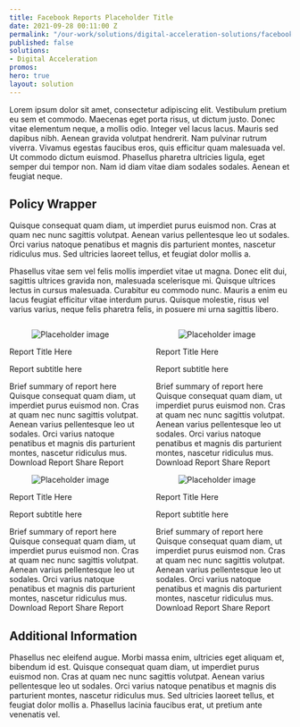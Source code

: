 ```yaml
---
title: Facebook Reports Placeholder Title
date: 2021-09-28 00:11:00 Z
permalink: "/our-work/solutions/digital-acceleration-solutions/facebook-reports"
published: false
solutions:
- Digital Acceleration
promos: 
hero: true
layout: solution
---
```


Lorem ipsum dolor sit amet, consectetur adipiscing elit. Vestibulum pretium eu sem et commodo. Maecenas eget porta risus, ut dictum justo. Donec vitae elementum neque, a mollis odio. Integer vel lacus lacus. Mauris sed dapibus nibh. Aenean gravida volutpat hendrerit. Nam pulvinar rutrum viverra. Vivamus egestas faucibus eros, quis efficitur quam malesuada vel. Ut commodo dictum euismod. Phasellus pharetra ultricies ligula, eget semper dui tempor non. Nam id diam vitae diam sodales sodales. Aenean et feugiat neque.

<aside>
  <h2>Policy Wrapper</h2>
  <p>Quisque consequat quam diam, ut imperdiet purus euismod non. Cras at quam nec nunc sagittis volutpat. Aenean varius
  pellentesque leo ut sodales. Orci varius natoque penatibus et magnis dis parturient montes, nascetur ridiculus mus. Sed
  ultricies laoreet tellus, et feugiat dolor mollis a.</p>
</aside>

Phasellus vitae sem vel felis mollis imperdiet vitae ut magna. Donec elit dui, sagittis ultrices gravida non, malesuada scelerisque mi. Quisque ultrices lectus in cursus malesuada. Curabitur eu commodo nunc. Mauris a enim eu lacus feugiat efficitur vitae interdum purus. Quisque molestie, risus vel varius varius, neque felis pharetra felis, in posuere mi urna sagittis libero.

<div class="bulma">
  <div class="container">
    <div class="columns">
      <div class="column">
          <div class="card">
            <div class="card-image">
              <figure class="image is-4by5">
                <img src="/uploads/fi-cyber-thumb.jpg" alt="Placeholder image">
              </figure>
            </div>
            <div class="card-content">
              <div class="media">
                <div class="media-content">
                  <p class="title is-4">Report Title Here</p>
                  <p class="subtitle is-6">Report subtitle here</p>
                </div>
              </div>
              <div class="content">
                Brief summary of report here Quisque consequat quam diam, ut imperdiet purus euismod non. Cras at quam nec nunc sagittis volutpat. Aenean varius pellentesque leo ut sodales. Orci varius natoque penatibus et magnis dis parturient montes, nascetur ridiculus mus.
              </div>
            </div>
            <footer class="card-footer pt-0" style="padding-top: 0;" >
              <a class="card-footer-item fb-pub-buttons">Download Report</a>
              <a class="card-footer-item fb-pub-buttons">Share Report</a>
            </footer>
          </div>
      </div>
      <div class="column">
        <div class="card">
          <div class="card-image">
            <figure class="image is-4by5">
              <img src="/uploads/lean-hcd-thumb.png" alt="Placeholder image">
            </figure>
          </div>
          <div class="card-content">
            <div class="media">
              <div class="media-content">
                <p class="title is-4">Report Title Here</p>
                <p class="subtitle is-6">Report subtitle here</p>
              </div>
            </div>
            <div class="content">
              Brief summary of report here Quisque consequat quam diam, ut imperdiet purus euismod non. Cras at quam nec nunc sagittis volutpat. Aenean varius pellentesque leo ut sodales. Orci varius natoque penatibus et magnis dis parturient montes, nascetur ridiculus mus.
            </div>
          </div>
          <footer class="card-footer pt-0" style="padding-top: 0;">
            <a class="card-footer-item fb-pub-buttons">Download Report</a>
            <a class="card-footer-item fb-pub-buttons">Share Report</a>
          </footer>
        </div>
      </div>
    </div>
    <div class="columns">
      <div class="column">
        <div class="card">
          <div class="card-image">
            <figure class="image is-4by5">
              <img src="/uploads/coffe-cloud-eng.jpg" alt="Placeholder image">
            </figure>
          </div>
          <div class="card-content">
            <div class="media">
              <div class="media-content">
                <p class="title is-4">Report Title Here</p>
                <p class="subtitle is-6">Report subtitle here</p>
              </div>
            </div>
            <div class="content">
              Brief summary of report here Quisque consequat quam diam, ut imperdiet purus euismod non. Cras at quam nec nunc
              sagittis volutpat. Aenean varius pellentesque leo ut sodales. Orci varius natoque penatibus et magnis dis
              parturient montes, nascetur ridiculus mus.
            </div>
          </div>
          <footer class="card-footer pt-0" style="padding-top: 0;">
            <a class="card-footer-item fb-pub-buttons">Download Report</a>
            <a class="card-footer-item fb-pub-buttons">Share Report</a>
          </footer>
        </div>
      </div>
      <div class="column">
        <div class="card">
          <div class="card-image">
            <figure class="image is-4by5">
              <img src="/uploads/cybersecurity-thumb.png" alt="Placeholder image">
            </figure>
          </div>
          <div class="card-content">
            <div class="media">
              <div class="media-content">
                <p class="title is-4">Report Title Here</p>
                <p class="subtitle is-6">Report subtitle here</p>
              </div>
            </div>
            <div class="content">
              Brief summary of report here Quisque consequat quam diam, ut imperdiet purus euismod non. Cras at quam nec nunc
              sagittis volutpat. Aenean varius pellentesque leo ut sodales. Orci varius natoque penatibus et magnis dis
              parturient montes, nascetur ridiculus mus.
            </div>
          </div>
          <footer class="card-footer pt-0" style="padding-top: 0;">
            <a class="card-footer-item fb-pub-buttons">Download Report</a>
            <a class="card-footer-item fb-pub-buttons">Share Report</a>
          </footer>
        </div>
      </div>
    </div>
  </div>
</div>

## Additional Information

Phasellus nec eleifend augue. Morbi massa enim, ultricies eget aliquam et, bibendum id est. Quisque consequat quam diam, ut imperdiet purus euismod non. Cras at quam nec nunc sagittis volutpat. Aenean varius pellentesque leo ut sodales. Orci varius natoque penatibus et magnis dis parturient montes, nascetur ridiculus mus. Sed ultricies laoreet tellus, et feugiat dolor mollis a. Phasellus lacinia faucibus erat, ut pretium ante venenatis vel.